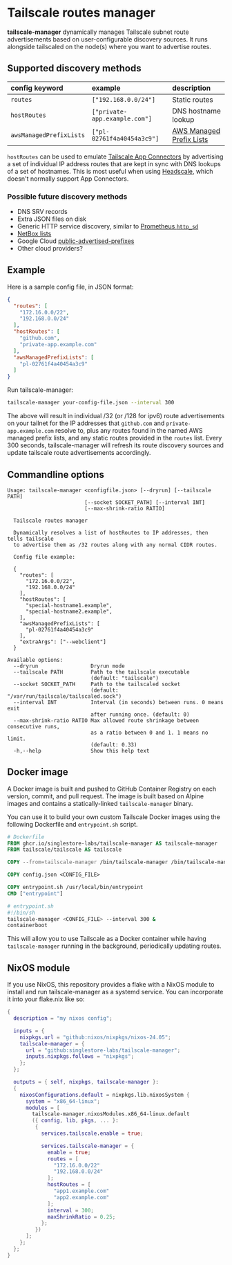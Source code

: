 # Tailscale routes manager

**tailscale-manager** dynamically manages Tailscale subnet route advertisements
based on user-configurable discovery sources. It runs alongside tailscaled on
the node(s) where you want to advertise routes.

## Supported discovery methods

| config keyword          | example                       | description                |
| :---------------------- | :---------------------------- | :------------------------- |
| `routes`                | `["192.168.0.0/24"]`          | Static routes              |
| `hostRoutes`            | `["private-app.example.com"]` | DNS hostname lookup        |
| `awsManagedPrefixLists` | `["pl-02761f4a40454a3c9"]`    | [AWS Managed Prefix Lists] |

[AWS Managed Prefix Lists]: https://docs.aws.amazon.com/vpc/latest/userguide/managed-prefix-lists.html

`hostRoutes` can be used to emulate [Tailscale App Connectors] by advertising a
set of individual IP address routes that are kept in sync with DNS lookups of a
set of hostnames. This is most useful when using [Headscale], which doesn't
normally support App Connectors.

[Tailscale App Connectors]: https://tailscale.com/kb/1281/app-connectors
[Headscale]: https://headscale.net/

### Possible future discovery methods

- DNS SRV records
- Extra JSON files on disk
- Generic HTTP service discovery, similar to [Prometheus `http_sd`](https://prometheus.io/docs/prometheus/2.54/http_sd/)
- [NetBox lists](https://github.com/devon-mar/netbox-lists)
- Google Cloud [public-advertised-prefixes](https://cloud.google.com/sdk/gcloud/reference/compute/public-advertised-prefixes)
- Other cloud providers?

## Example

Here is a sample config file, in JSON format:

```json
{
  "routes": [
    "172.16.0.0/22",
    "192.168.0.0/24"
  ],
  "hostRoutes": [
    "github.com",
    "private-app.example.com"
  ],
  "awsManagedPrefixLists": [
    "pl-02761f4a40454a3c9"
  ]
}
```

Run tailscale-manager:

```sh
tailscale-manager your-config-file.json --interval 300
```

The above will result in individual /32 (or /128 for ipv6) route advertisements
on your tailnet for the IP addresses that `github.com` and
`private-app.example.com` resolve to, plus any routes found in the named AWS
managed prefix lists, and any static routes provided in the `routes` list.
Every 300 seconds, tailscale-manager will refresh its route discovery sources
and update tailscale route advertisements accordingly.

## Commandline options

```
Usage: tailscale-manager <configfile.json> [--dryrun] [--tailscale PATH] 
                         [--socket SOCKET_PATH] [--interval INT] 
                         [--max-shrink-ratio RATIO]

  Tailscale routes manager

  Dynamically resolves a list of hostRoutes to IP addresses, then tells tailscale
  to advertise them as /32 routes along with any normal CIDR routes.

  Config file example:

  {
    "routes": [
      "172.16.0.0/22",
      "192.168.0.0/24"
    ],
    "hostRoutes": [
      "special-hostname1.example",
      "special-hostname2.example",
    ],
    "awsManagedPrefixLists": [
      "pl-02761f4a40454a3c9"
    ],
    "extraArgs": ["--webclient"]
  }

Available options:
  --dryrun                 Dryrun mode
  --tailscale PATH         Path to the tailscale executable
                           (default: "tailscale")
  --socket SOCKET_PATH     Path to the tailscaled socket
                           (default: "/var/run/tailscale/tailscaled.sock")
  --interval INT           Interval (in seconds) between runs. 0 means exit
                           after running once. (default: 0)
  --max-shrink-ratio RATIO Max allowed route shrinkage between consecutive runs,
                           as a ratio between 0 and 1. 1 means no limit.
                           (default: 0.33)
  -h,--help                Show this help text
```

## Docker image

A Docker image is built and pushed to GitHub Container Registry on each version, commit, and pull request. The image is built based on Alpine images and contains a statically-linked `tailscale-manager` binary.

You can use it to build your own custom Tailscale Docker images using the following Dockerfile and `entrypoint.sh` script.

```dockerfile
# Dockerfile
FROM ghcr.io/singlestore-labs/tailscale-manager AS tailscale-manager
FROM tailscale/tailscale AS tailscale

COPY --from=tailscale-manager /bin/tailscale-manager /bin/tailscale-manager

COPY config.json <CONFIG_FILE>

COPY entrypoint.sh /usr/local/bin/entrypoint
CMD ["entrypoint"]
```

```sh
# entrypoint.sh
#!/bin/sh
tailscale-manager <CONFIG_FILE> --interval 300 &
containerboot
```

This will allow you to use Tailscale as a Docker container while having `tailscale-manager` running in the background, periodically updating routes.

## NixOS module

If you use NixOS, this repository provides a flake with a NixOS module to install and run tailscale-manager as a systemd service. You can incorporate it into your flake.nix like so:

```nix
{
  description = "my nixos config";

  inputs = {
    nixpkgs.url = "github:nixos/nixpkgs/nixos-24.05";
    tailscale-manager = {
      url = "github:singlestore-labs/tailscale-manager";
      inputs.nixpkgs.follows = "nixpkgs";
    };
  };

  outputs = { self, nixpkgs, tailscale-manager }:
  {
    nixosConfigurations.default = nixpkgs.lib.nixosSystem {
      system = "x86_64-linux";
      modules = [
        tailscale-manager.nixosModules.x86_64-linux.default
        ({ config, lib, pkgs, ... }:
         {
           services.tailscale.enable = true;

           services.tailscale-manager = {
             enable = true;
             routes = [
               "172.16.0.0/22"
               "192.168.0.0/24"
             ];
             hostRoutes = [
               "app1.example.com"
               "app2.example.com"
             ];
             interval = 300;
             maxShrinkRatio = 0.25;
           };
         })
      ];
    };
  };
}
```
